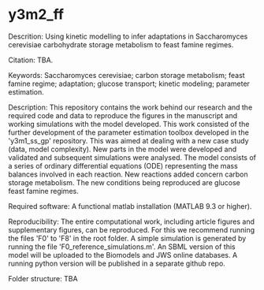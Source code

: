 # y3m2_ff
 
Descrition: Using kinetic modelling to infer adaptations in Saccharomyces cerevisiae carbohydrate storage metabolism to feast famine regimes.

Citation: TBA.

Keywords: Saccharomyces cerevisiae; carbon storage metabolism; feast famine regime; adaptation; glucose transport; kinetic modeling; parameter estimation.

Description: 
This repository contains the work behind our research and the required code and data to reproduce the figures in the manuscript and working simulations with the model developed. This work consisted of the further development of the parameter estimation toolbox developed in the 'y3m1_ss_gp' repository. This was aimed at dealing with a new case study (data, model complexity). New parts in the model were developed and validated and subsequent simulations were analysed. 
The model consists of a series of ordinary differential equations (ODE) representing the mass balances involved in each reaction. New reactions added concern carbon storage metabolism. The new conditions being reproduced are glucose feast famine regimes.

Required software:
A functional matlab installation (MATLAB 9.3 or higher).

Reproducibility:
The entire computational work, including article figures and supplementary figures, can be reproduced. For this we recommend running the files 'F0' to 'F8' in the root folder. A simple simulation is generated by running the file 'F0_reference_simulations.m'.
An SBML version of this model will be uploaded to the Biomodels and JWS online databases. A running python version will be published in a separate github repo. 

Folder structure: TBA

